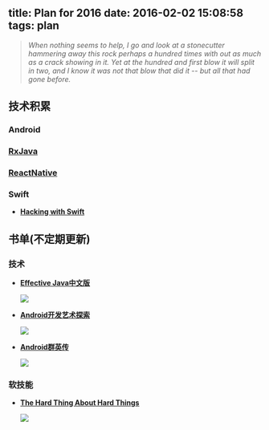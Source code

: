 title: Plan for 2016
date: 2016-02-02 15:08:58
tags: plan
---
> *When nothing seems to help, I go and look at a stonecutter hammering away this rock perhaps a hundred times with out as much as a crack showing in it. Yet at the hundred and first blow it will split in two, and I know it was not that blow that did it -- but all that had gone before.*

<!--more-->
## 技术积累
### Android

### [RxJava](https://github.com/ReactiveX/RxJava)

### [ReactNative](https://facebook.github.io/react-native)

### Swift
- [**Hacking with Swift**](https://www.hackingwithswift.com/)


## 书单(不定期更新)
### 技术
- [**Effective Java中文版**](http://book.douban.com/subject/3360807)
    
    ![](http://img3.douban.com/lpic/s3479802.jpg)
- [**Android开发艺术探索**](http://book.douban.com/subject/26599538)

    ![](http://img3.douban.com/lpic/s28283341.jpg)
- [**Android群英传**](http://book.douban.com/subject/26599539)

    ![](http://img3.douban.com/lpic/s28283342.jpg)
### 软技能
- [**The Hard Thing About Hard Things**](http://book.douban.com/subject/25823036)

    ![](http://img3.doubanio.com/lpic/s27214518.jpg)